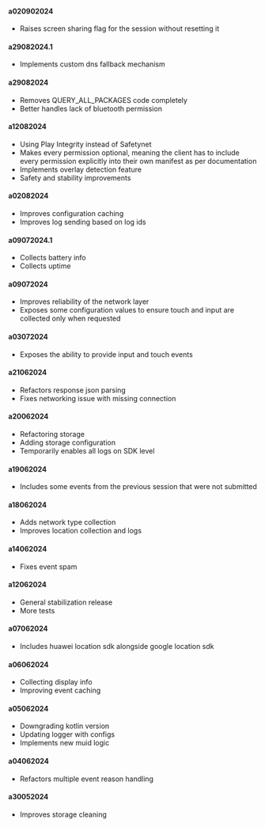 #### a020902024
- Raises screen sharing flag for the session without resetting it

#### a29082024.1
- Implements custom dns fallback mechanism

#### a29082024
- Removes QUERY_ALL_PACKAGES code completely
- Better handles lack of bluetooth permission

#### a12082024
- Using Play Integrity instead of Safetynet
- Makes every permission optional, meaning the client has to include every permission explicitly into their own manifest as per documentation 
- Implements overlay detection feature
- Safety and stability improvements

#### a02082024
- Improves configuration caching
- Improves log sending based on log ids

#### a09072024.1
- Collects battery info
- Collects uptime

#### a09072024
- Improves reliability of the network layer
- Exposes some configuration values to ensure touch and input are collected only when requested

#### a03072024
- Exposes the ability to provide input and touch events

#### a21062024
- Refactors response json parsing
- Fixes networking issue with missing connection

#### a20062024
- Refactoring storage
- Adding storage configuration
- Temporarily enables all logs on SDK level

#### a19062024
- Includes some events from the previous session that were not submitted

#### a18062024
- Adds network type collection
- Improves location collection and logs

#### a14062024
- Fixes event spam

#### a12062024
- General stabilization release
- More tests

#### a07062024
- Includes huawei location sdk alongside google location sdk


#### a06062024
- Collecting display info
- Improving event caching

#### a05062024
- Downgrading kotlin version
- Updating logger with configs
- Implements new muid logic

#### a04062024
- Refactors multiple event reason handling

#### a30052024
- Improves storage cleaning
